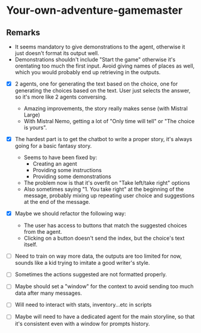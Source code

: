 # Your-own-adventure-gamemaster

## Remarks

- It seems mandatory to give demonstrations to the agent, otherwise it just doesn't format its output well.
- Demonstrations shouldn't include "Start the game" otherwise it's orentating too much the first input. Avoid giving names of places as well, which you would probably end up retrieving in the outputs.
- [x] 2 agents, one for generating the text based on the choice, one for generating the choices based on the text. User just selects the answer, so it's more like 2 agents conversing.
  - Amazing improvements, the story really makes sense (with Mistral Large)
  - With Mistral Nemo, getting a lot of "Only time will tell" or "The choice is yours".

- [x] The hardest part is to get the chatbot to write a proper story, it's always going for a basic fantasy story.
    * Seems to have been fixed by:
      * Creating an agent
      * Providing some instructions
      * Providing some demonstrations
    * The problem now is that it's overfit on "Take left/take right" options
    * Also sometimes saying "1. You take right" at the beginning of the message, probably mixing up repeating user choice and suggestions at the end of the message.
- [x] Maybe we should refactor the following way:
    * The user has access to buttons that match the suggested choices from the agent.
    * Clicking on a button doesn't send the index, but the choice's text itself.
- [ ] Need to train on way more data, the outputs are too limited for now, sounds like a kid trying to imitate a good writer's style.
- [ ] Sometimes the actions suggested are not formatted properly.
- [ ] Maybe should set a "window" for the context to avoid sending too much data after many messages.

- [ ] Will need to interact with stats, inventory...etc in scripts
- [ ] Maybe will need to have a dedicated agent for the main storyline, so that it's consistent even with a window for prompts history.